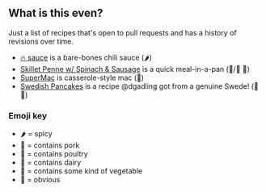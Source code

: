 ## What is this even?
Just a list of recipes that's open to pull requests and has a history of revisions over time.

- [:fire: sauce](firesauce.md) is a bare-bones chili sauce (:hot_pepper:)
- [Skillet Penne w/ Spinach & Sausage](skillet-penne.md) is a quick meal-in-a-pan (:pig:/:chicken: :leaves:)
- [SuperMac](mac-n-chz.md) is casserole-style mac (:milk_glass:)
- [Swedish Pancakes](swedish-pancakes.md) is a recipe @dgadling got from a genuine Swede! (:egg: :milk_glass:)


### Emoji key
- :hot_pepper: = spicy
- :pig: = contains pork
- :chicken: = contains poultry
- :milk_glass: = contains dairy
- :leaves: = contains some kind of vegetable
- :egg: = obvious
